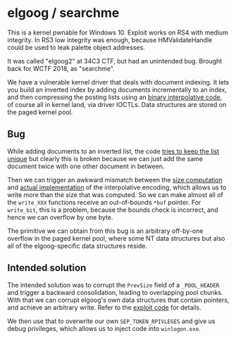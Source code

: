 # elgoog / searchme

This is a kernel pwnable for Windows 10. Exploit works on RS4 with medium integrity. In RS3 low integrity was enough, because HMValidateHandle could be used to leak palette object addresses.

It was called "elgoog2" at 34C3 CTF, but had an unintended bug. Brought back for WCTF 2018, as "searchme".

We have a vulnerable kernel driver that deals with document indexing. It lets
you build an inverted index by adding documents incrementally to an index, and
then compressing the posting lists using an [binary interpolative code][1],
of course all in kernel land, via driver IOCTLs. Data structures are stored on
the paged kernel pool.


## Bug

While adding documents to an inverted list, the code [tries to keep the list
unique][2] but clearly this is broken because we can just add the same document
twice with one other document in between.

Then we can trigger an awkward mismatch between the [size computation][3] and
[actual implementation][4] of the interpolative encoding, which allows us to
write more than the size that was computed. So we can make almost all of the
`write_XXX` functions receive an out-of-bounds `*buf` pointer. For `write_bit`,
this is a problem, because the bounds check is incorrect, and hence we can
overflow by one byte.

The primitive we can obtain from this bug is an arbitrary off-by-one overflow
in the paged kernel pool, where some NT data structures but also all of the
elgoog-specific data structures reside.


## Intended solution

The intended solution was to corrupt the `PrevSize` field of a `_POOL_HEADER` and
trigger a backward consolidation, leading to overlapping pool chunks. With that
we can corrupt elgoog's own data structures that contain pointers, and achieve
an arbitrary write. Refer to the [exploit code][5] for details.

We then use that to overwrite our own `SEP_TOKEN_RPIVLEGES` and give us debug
privileges, which allows us to inject code into `winlogon.exe`.


[1]: https://link.springer.com/article/10.1023/A:1013002601898
[2]: https://github.com/niklasb/elgoog/blob/master/searchme/index.c#L124
[3]: https://github.com/niklasb/elgoog/blob/master/searchme/index.c#L172
[4]: https://github.com/niklasb/elgoog/blob/master/searchme/index.c#L213
[5]: https://github.com/niklasb/elgoog/blob/master/searchme_pwn/pwn.cpp#L242
